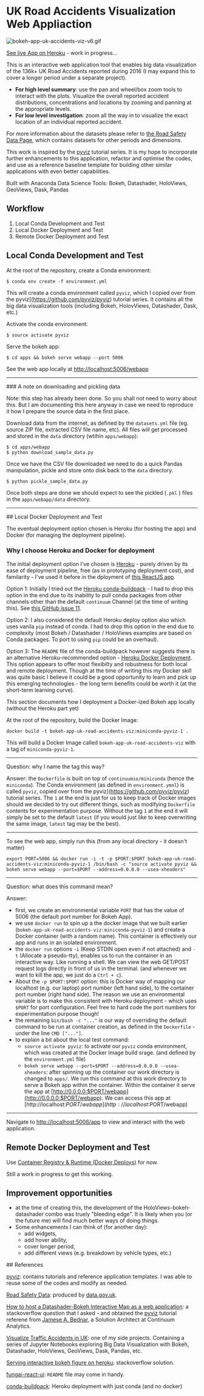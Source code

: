 # UK Road Accidents Visualization Web Appliaction

![bokeh-app-uk-accidents-viz-v6.gif](./assets/bokeh-app-uk-accidents-viz-v6.gif)

[See live App on Heroku](https://uk-road-accidents-viz.herokuapp.com/) - work in progress...

This is an interactive web application tool that enables big data visualization of the 136k+ UK Road Accidents reported during 2016 (I may expand this to cover a longer period under a separate project).

- **For high level summary**: use the pan and wheel/box zoom tools to interact with the plots. Visualize the overall reported accident distributions, concentrations and locations by zooming and panning at the appropriate levels.
- **For low level investigation**: zoom all the way in to visualize the exact location of an individual reported accident.

For more information about the datasets please refer to [the Road Safety Data Page](https://data.gov.uk/dataset/road-accidents-safety-data), which contains datasets for other periods and dimensions.

This work is inspired by the [pyviz](https://github.com/pyviz/pyviz) tutorial series. It is my hope to incorporate further enhancements to this application, refactor and optimise the codes, and use as a reference baseline template for building other similar applications with even better capabilities.

Built with Anaconda Data Science Tools: Bokeh, Datashader, HoloViews, GeoViews, Dask, Pandas

## Workflow

1. Local Conda Development and Test
2. Local Docker Deployment and Test
3. Remote Docker Deployment and Test

## Local Conda Development and Test

At the root of the repository, create a Conda environment:

```
$ conda env create -f environment.yml
```

This will create a conda environment called `pyviz`, which I copied over from the pyviz](https://github.com/pyviz/pyviz) tutorial series. It contains all the big data visualization tools (including Bokeh, HolovViews, Datashader, Dask, etc.)

Activate the conda environment:

```
$ source activate pyviz
```

Serve the bokeh app:

```
$ cd apps && bokeh serve webapp --port 5006
```

See the web app locally at [http://localhost:5006/webapp](http://localhost:5006/webapp)

---

### A note on downloading and pickling data

Note: this step has already been done. So you shall not need to worry about this. But I am documenting this here anyway in case we need to reproduce it how I prepare the source data in the first place.

Download data from the internet, as defined by the `datasets.yml` file (eg. source ZIP file, extracted CSV file name, etc). All files will get processed and stored in the `data` directory (wtihin `apps/webapp`):

```
$ cd apps/webapp
$ python download_sample_data.py
```

Once we have the CSV file downloaded we need to do a quick Pandas manipulation, pickle and store onto disk back to the `data` directory.

```
$ python pickle_sample_data.py
```

Once both steps are done we should expect to see the pickled (`.pkl` ) files in the `apps/webapp/data` directory.

---

## Local Docker Deployment and Test

The eventual deployment option chosen is Heroku (for hosting the app) and Docker (for managing the deployment pipeline).

### Why I choose Heroku and Docker for deployment

The initial deployment option I've chosen is [Heroku](https://www.heroku.com/) - purely driven by its ease of deployment pipeline, free (as in prototyping deployment cost), and familarity - I've used it before in the dployment of [this ReactJS app](https://fungai-react-ui.herokuapp.com/fungpredict).

Option 1: Initially I tried out the [Heroku conda-buildpack](https://github.com/kennethreitz/conda-buildpack) - I had to drop this option in the end due to its inability to pull conda packages from other channels other than the default `continuum` Channel (at the time of writing this). See [this GitHub issue 11](https://github.com/kennethreitz/conda-buildpack/issues/11).

Option 2: I also considered the default Heroku deploy option also which uses vanila `pip` instead of conda. I had to drop this option in the end due to complexity (most Bokeh / Datashader / HoloViews examples are based on Conda packages. To port to using `pip` could be an overhaul).

Option 3:  The `README` file of the conda-buildpack however suggests there is an alternative Heroku-recommended option - [Heroku Docker Deployment](https://devcenter.heroku.com/articles/container-registry-and-runtime#getting-started). This option appears to offer most flexibilty and robustness for both local and remote deployment. Though at the time of writing this my Docker skill was quite basic I believe it could be a good opportunity to learn and pick up this emerging technologies - the long term benefits could be worth it (at the short-term learning curve).

This section documents how I deployment a Docker-ized Bokeh app locally (without the Heroku part yet)

At the root of the repository, build the Docker Image:

```
docker build -t bokeh-app-uk-road-accidents-viz:miniconda-pyviz-1 .
```

This will build a Docker Image called `bokeh-app-uk-road-accidents-viz` with a tag of `miniconda-pyviz-1`.

---

Question: why I name the tag this way?

Answer: the `Dockerfile` is built on top of `continuumio/miniconda` (hence the `miniconda`). The Conda environment (as defined in `environment.ymnl`) is called `pyviz`, copied over from the pyviz](https://github.com/pyviz/pyviz) tutorial series. The `1` at the end is just for us to keep track of Docker images should we decided to try out different things, such as modifying `Dockerfile` contents for experimentation purpose. Without the tag `1` at the end it will simply be set to the default `latest` (if you would just like to keep overwriting the same image, `latest` tag may be the best).

---

To see the web app, simply run this (from any local directory - it doesn't matter)

```
export PORT=5006 && docker run -i -t -p $PORT:$PORT bokeh-app-uk-road-accidents-viz:miniconda-pyviz-1 /bin/bash -c "source activate pyviz && bokeh serve webapp --port=$PORT --address=0.0.0.0 --usea-xheaders"
```

---

Question: what does this command mean?

Answer:

- first, we create an environmental variable `PORT` that has the value of 5006 (the default port number for Bokeh App).
- we use `docker run` to spin up a the docker image that we built earlier (`bokeh-app-uk-road-accidents-viz:miniconda-pyviz-1`) and create a Docker container (with a random name). This container is effectively our app and runs in an isolated environment.
- the `docker run` options `-i` (Keep STDIN open even if not attached) and `-t` (Allocate a pseudo-tty), enables us to run the container in an interactive way. Like running a shell. We can view the web GET/POST request logs directly in front of us in the terminal. (and whenever we want to kill the app, we just do a `Ctrl + c`).
- About the `-p $PORT:$PORT` option: this is Docker way of mapping our localhost (e.g. our laptop) port number (left hand side), to the container port number (right hand side). The reason we use an environmental variable is to make this consistent with Heroku deployment - which uses `$PORT` for port configuration. Feel free to hard code the port numbers for experimentation purpose though!
- the remaining `bin/bash -c "..."` is our way of overriding the default command to be run at container creation, as defined in the `Dockerfile` - under the line `CMD ["..."]`.
- to explain a bit about the local test command:
  - `source activate pyviz`: to activate our `pyviz` conda environment, which was created at the Docker Image build srage. (and defined by the `environment.yml` file)
  - `bokeh serve webapp --port=$PORT --address=0.0.0.0 --usea-xheaders`: after spinning up the container our work directory is changed to `apps/`. We run this command at this work directory to serve a Bokeh app within the container. Within the container it serve the app at [http://0.0.0.0:$PORT/webapp](http://0.0.0.0:$PORT/webapp). We can access this app at [http://localhost:$PORT/webapp](http://localhost:$PORT/webapp)

---

Navigate to [http://localhost:5006/app](http://localhost:5006/app) to view and interact with the web application.

## Remote Docker Deployment and Test

Use [Container Registry & Runtime (Docker Deploys)](https://devcenter.heroku.com/articles/container-registry-and-runtime#pushing-an-image-s) for now.

Still a work in progress to get this working.

## Improvement opportunities

- at the time of creating this, the development of the HoloViews-bokeh-datashader combo was truely "bleeding edge". It is likely when you (or the future me) will find much better ways of doing things.
- Some enhancements I can think of (for another day):
  - add widgets,
  - add hover ability,
  - cover longer period,
  - add different views (e.g. breakdown by vehicle types, etc.)

## References

[pyviz](https://github.com/pyviz/pyviz): contains tutorials and reference application templates. I was able to reuse some of the codes and modify as needed.

[Road Safety Data](https://data.gov.uk/dataset/road-accidents-safety-data): produced by [data.gov.uk](https://data.gov.uk/).

[How to host a Datashader-Bokeh Interactive Map as a web application](https://stackoverflow.com/questions/48784128/how-to-host-a-datashader-bokeh-interactive-map-as-a-web-application/48806197#48806197): a stackoverflow question that I asked - and obtained the [pyviz](https://github.com/pyviz/pyviz) tutorial referene from [Jamese A. Bednar](https://stackoverflow.com/users/5909839/james-a-bednar), a Solution Architect at Continuum Analytics.

[Visualize Traffic Accidents in UK](https://github.com/Atlas7/visualize-traffic-accidents-in-uk): one of my side projects. Containing a series of Jupyter Notebooks exploring Big Data Visualization with Bokeh, Datashader, HoloViews, GeoViews, Dask, Pandas, etc.

[Serving interactive bokeh figure on heroku](https://stackoverflow.com/questions/38417200/serving-interactive-bokeh-figure-on-heroku/38447618#38447618): stackoverflow solution.

[fungai-react-ui](https://github.com/Atlas7/fungai-react-ui): `README` file may come in handy.

[conda-buildpack](https://github.com/kennethreitz/conda-buildpack): Heroku deployment with just conda (and no docker)
